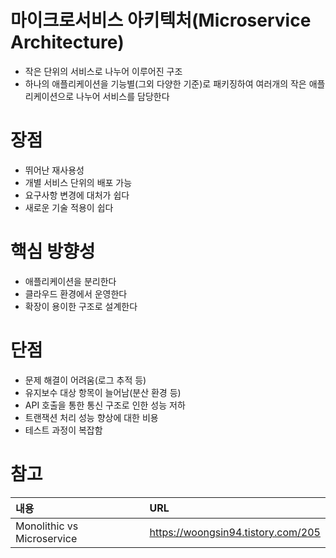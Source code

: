 # 마이크로서비스 아키텍처(Microservice Architecture)
- 작은 단위의 서비스로 나누어 이루어진 구조
- 하나의 애플리케이션을 기능별(그외 다양한 기준)로 패키징하여 여러개의 작은 애플리케이션으로 나누어 서비스를 담당한다

# 장점
- 뛰어난 재사용성
- 개별 서비스 단위의 배포 가능
- 요구사항 변경에 대처가 쉽다
- 새로운 기술 적용이 쉽다

# 핵심 방향성
- 애플리케이션을 분리한다
- 클라우드 환경에서 운영한다
- 확장이 용이한 구조로 설계한다

# 단점
- 문제 해결이 어려움(로그 추적 등)
- 유지보수 대상 항목이 늘어남(분산 환경 등)
- API 호출을 통한 통신 구조로 인한 성능 저하
- 트랜잭션 처리 성능 향상에 대한 비용
- 테스트 과정이 복잡함

# 참고

|내용|URL|
|:---|:---|
|Monolithic vs Microservice|https://woongsin94.tistory.com/205|